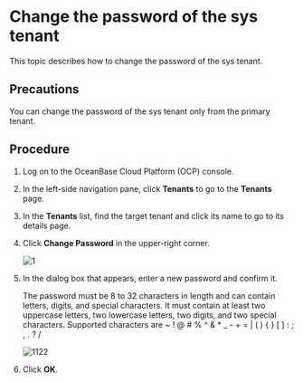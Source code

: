 Change the password of the sys tenant
================================

This topic describes how to change the password of the sys tenant.

## Precautions

You can change the password of the sys tenant only from the primary tenant.

Procedure
-------------------------

1. Log on to the OceanBase Cloud Platform (OCP) console.

2. In the left-side navigation pane, click **Tenants** to go to the **Tenants** page.

3. In the **Tenants** list, find the target tenant and click its name to go to its details page.

4. Click **Change Password** in the upper-right corner.

   ![1](https://obbusiness-private.oss-cn-shanghai.aliyuncs.com/doc/img/ocp/420/420-en/%E4%BF%AE%E6%94%B9sys%E7%A7%9F%E6%88%B7%E5%AF%86%E7%A0%81.png)

5. In the dialog box that appears, enter a new password and confirm it.

   The password must be 8 to 32 characters in length and can contain letters, digits, and special characters. It must contain at least two uppercase letters, two lowercase letters, two digits, and two special characters. Supported characters are ~ ! @ # % ^ & * _ - + = | ( ) { } [ ] : ; , . ? /

   ![1122](https://obbusiness-private.oss-cn-shanghai.aliyuncs.com/doc/img/ocp/420/420-en/%E4%BF%AE%E6%94%B9%E5%AF%86%E7%A0%81%E5%AF%B9%E8%AF%9D%E6%A1%86.png)

6. Click **OK**.
